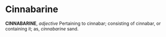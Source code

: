 # Cinnabarine

**CINNABARINE**, _adjective_ Pertaining to cinnabar; consisting of cinnabar, or containing it; as, _cinnabarine_ sand.